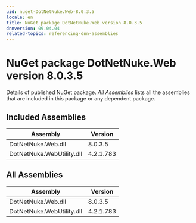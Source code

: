 ```yaml
---
uid: nuget-DotNetNuke.Web-8.0.3.5
locale: en
title: NuGet package DotNetNuke.Web version 8.0.3.5
dnnversion: 09.04.04
related-topics: referencing-dnn-assemblies
---
```


# NuGet package DotNetNuke.Web version 8.0.3.5
Details of published NuGet package.
*All Assemblies* lists all the assemblies that are included in this package or any dependent package.

## Included Assemblies

|Assembly|Version|
|---|---|
|DotNetNuke.Web.dll|8.0.3.5|
|DotNetNuke.WebUtility.dll|4.2.1.783|

## All Assemblies

|Assembly|Version|
|---|---|
|DotNetNuke.Web.dll|8.0.3.5|
|DotNetNuke.WebUtility.dll|4.2.1.783|


